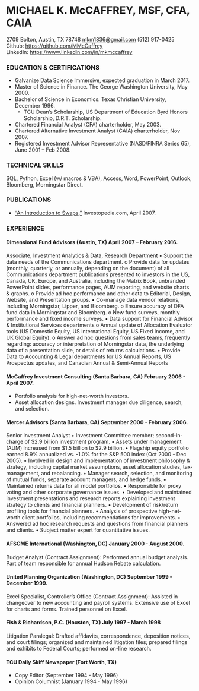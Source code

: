 # MICHAEL K. McCAFFREY, MSF, CFA, CAIA
2709 Bolton, Austin, TX 78748  mkm1836@gmail.com  (512) 917-0425  
Github: https://github.com/MMcCaffrey  
LinkedIn: https://www.linkedin.com/in/mkmccaffrey  

### EDUCATION & CERTIFICATIONS
* Galvanize Data Science Immersive, expected graduation in March 2017.
* Master of Science in Finance. The George Washington University, May 2000.  
* Bachelor of Science in Economics. Texas Christian University, December 1996.  
	* TCU Dean’s Scholarship, US Department of Education Byrd Honors Scholarship, D.R.T. Scholarship.  
* Chartered Financial Analyst (CFA) charterholder, May 2003.  
* Chartered Alternative Investment Analyst (CAIA) charterholder, Nov 2007.
* Registered Investment Advisor Representative (NASD/FINRA Series 65), June 2001 – Feb 2008.

### TECHNICAL SKILLS
SQL, Python, Excel (w/ macros & VBA), Access, Word, PowerPoint, Outlook, Bloomberg, Morningstar Direct.

### PUBLICATIONS
* [“An Introduction to Swaps,”](http://www.investopedia.com/articles/optioninvestor/07/swaps.asp) Investopedia.com, April 2007. 

### EXPERIENCE
#### Dimensional Fund Advisors (Austin, TX) April 2007 – February 2016.
Associate, Investment Analytics & Data, Research Department
•	Support the data needs of the Communications department.
o	Provide data for updates (monthly, quarterly, or annually, depending on the document) of all Communications department publications presented to investors in the US, Canada, UK, Europe, and Australia, including the Matrix Book, unbranded PowerPoint slides, performance pages, AUM reporting, and website charts & graphs.
o	Provide ad hoc performance and other data to Editorial, Design, Website, and Presentation groups.
•	Co-manage data vendor relations, including Morningstar, Lipper, and Bloomberg.
o	Ensure accuracy of DFA fund data in Morningstar and Bloomberg.
o	New fund surveys, monthly performance and fixed income surveys.
•	Data support for Financial Advisor & Institutional Services departments
o	Annual update of Allocation Evaluator tools (US Domestic Equity, US International Equity, US Fixed Income, and UK Global Equity).
o	Answer ad hoc questions from sales teams, frequently regarding: accuracy or interpretation of Morningstar data, the underlying data of a presentation slide, or details of returns calculations.
•	Provide Data to Accounting & Legal departments for US Annual Reports, US Prospectus updates, and Canadian Annual & Semi-Annual Reports

#### McCaffrey Investment Consulting (Santa Barbara, CA) February 2006 - April 2007.
* Portfolio analysis for high-net-worth investors.
* Asset allocation designs. Investment manager due diligence, search, and selection.

#### Mercer Advisors (Santa Barbara, CA) September 2000 - February 2006.
Senior Investment Analyst
•	Investment Committee member; second-in-charge of $2.9 billion investment program.
•	Assets under management (AUM) increased from $1.5 billion to $2.9 billion.
•	Flagship equity portfolio earned 8.9% annualized vs. -1.0% for the S&P 500 index (Oct 2000 - Dec 2005).
•	Involved in design and implementation of investment philosophy & strategy, including capital market assumptions, asset allocation studies, tax-management, and rebalancing.
•	Manager search, selection, and monitoring of mutual funds, separate account managers, and hedge funds. 
•	Maintained returns data for all model portfolios.
•	Responsible for proxy voting and other corporate governance issues.
•	Developed and maintained investment presentations and research reports explaining investment strategy to clients and financial planners.
•	Development of risk/return profiling tools for financial planners.
•	Analysis of prospective high-net-worth client portfolios, including recommendations for improvements.
•	Answered ad hoc research requests and questions from financial planners and clients.
•	Subject matter expert for quantitative issues.

#### AFSCME International (Washington, DC) January 2000 - August 2000.
Budget Analyst (Contract Assignment):  Performed annual budget analysis. Part of team responsible for annual Hudson Rebate calculation.

#### United Planning Organization (Washington, DC) September 1999 - December 1999.
Excel Specialist, Controller’s Office (Contract Assignment): Assisted in changeover to new accounting and payroll systems. Extensive use of Excel for charts and forms. Trained personnel on Excel.

#### Fish & Richardson, P.C. (Houston, TX) July 1997 - March 1998  
Litigation Paralegal:  Drafted affidavits, correspondence, deposition notices, and court filings; organized and maintained litigation files; prepared filings and exhibits to Federal Courts; performed on-line research.
	
#### TCU Daily Skiff Newspaper (Fort Worth, TX)  
* Copy Editor (September 1994 - May 1996)  
* Opinion Columnist (January 1994 - May 1996)  


